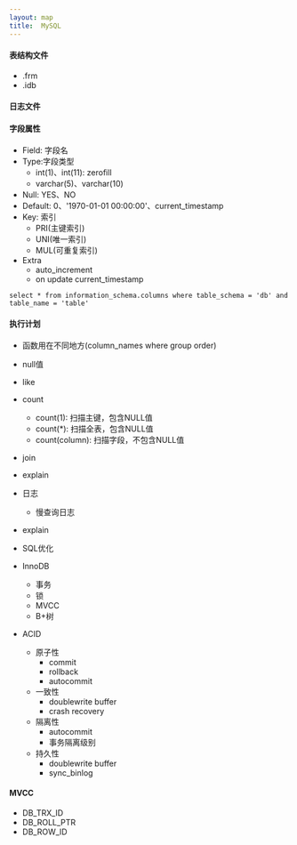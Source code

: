 ```yaml
---
layout: map
title:  MySQL
---
```


#### 表结构文件

* .frm
* .idb

#### 日志文件

#### 字段属性

* Field: 字段名
* Type:字段类型
    * int(1)、int(11): zerofill
    * varchar(5)、varchar(10)
* Null: YES、NO
* Default: 0、'1970-01-01 00:00:00'、current_timestamp
* Key: 索引
    * PRI(主键索引)
    * UNI(唯一索引)
    * MUL(可重复索引)
* Extra
    * auto_increment
    * on update current_timestamp

`select * from information_schema.columns where table_schema = 'db' and table_name = 'table'`

#### 执行计划


* 函数用在不同地方(column_names where group order)


* null值


* like


* count
    * count(1): 扫描主键，包含NULL值
    * count(*): 扫描全表，包含NULL值
    * count(column): 扫描字段，不包含NULL值


* join


* explain

* 日志
    * 慢查询日志

* explain

* SQL优化

* InnoDB
    * 事务
    * 锁
    * MVCC
    * B+树

* ACID
    * 原子性
        * commit
        * rollback
        * autocommit
    * 一致性
        * doublewrite buffer
        * crash recovery
    * 隔离性
        * autocommit
        * 事务隔离级别
    * 持久性
        * doublewrite buffer
        * sync_binlog


#### MVCC

* DB_TRX_ID
* DB_ROLL_PTR
* DB_ROW_ID
